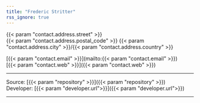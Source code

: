 ```yaml
---
title: "Frederic Stritter"
rss_ignore: true
---
```

{{< param "contact.address.street" >}}  
{{< param "contact.address.postal_code" >}} {{< param "contact.address.city" >}}/{{< param "contact.address.country" >}}

[{{< param "contact.email" >}}](mailto:{{< param "contact.email" >}})  
[{{< param "contact.web" >}}]({{< param "contact.web" >}})  

---

Source: [{{< param "repository" >}}]({{< param "repository" >}})  
Developer: [{{< param "developer.url">}}]({{< param "developer.url">}})  

---

